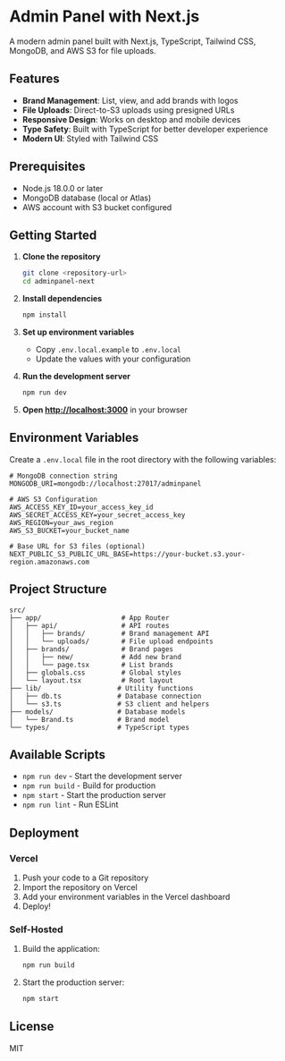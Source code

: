 # Admin Panel with Next.js

A modern admin panel built with Next.js, TypeScript, Tailwind CSS, MongoDB, and AWS S3 for file uploads.

## Features

- **Brand Management**: List, view, and add brands with logos
- **File Uploads**: Direct-to-S3 uploads using presigned URLs
- **Responsive Design**: Works on desktop and mobile devices
- **Type Safety**: Built with TypeScript for better developer experience
- **Modern UI**: Styled with Tailwind CSS

## Prerequisites

- Node.js 18.0.0 or later
- MongoDB database (local or Atlas)
- AWS account with S3 bucket configured

## Getting Started

1. **Clone the repository**
   ```bash
   git clone <repository-url>
   cd adminpanel-next
   ```

2. **Install dependencies**
   ```bash
   npm install
   ```

3. **Set up environment variables**
   - Copy `.env.local.example` to `.env.local`
   - Update the values with your configuration

4. **Run the development server**
   ```bash
   npm run dev
   ```

5. **Open [http://localhost:3000](http://localhost:3000)** in your browser

## Environment Variables

Create a `.env.local` file in the root directory with the following variables:

```
# MongoDB connection string
MONGODB_URI=mongodb://localhost:27017/adminpanel

# AWS S3 Configuration
AWS_ACCESS_KEY_ID=your_access_key_id
AWS_SECRET_ACCESS_KEY=your_secret_access_key
AWS_REGION=your_aws_region
AWS_S3_BUCKET=your_bucket_name

# Base URL for S3 files (optional)
NEXT_PUBLIC_S3_PUBLIC_URL_BASE=https://your-bucket.s3.your-region.amazonaws.com
```

## Project Structure

```
src/
├── app/                    # App Router
│   ├── api/                # API routes
│   │   ├── brands/         # Brand management API
│   │   └── uploads/        # File upload endpoints
│   ├── brands/             # Brand pages
│   │   ├── new/            # Add new brand
│   │   └── page.tsx        # List brands
│   ├── globals.css         # Global styles
│   └── layout.tsx          # Root layout
├── lib/                   # Utility functions
│   ├── db.ts              # Database connection
│   └── s3.ts              # S3 client and helpers
├── models/                # Database models
│   └── Brand.ts           # Brand model
└── types/                 # TypeScript types
```

## Available Scripts

- `npm run dev` - Start the development server
- `npm run build` - Build for production
- `npm start` - Start the production server
- `npm run lint` - Run ESLint

## Deployment

### Vercel

1. Push your code to a Git repository
2. Import the repository on Vercel
3. Add your environment variables in the Vercel dashboard
4. Deploy!

### Self-Hosted

1. Build the application:
   ```bash
   npm run build
   ```

2. Start the production server:
   ```bash
   npm start
   ```

## License

MIT
